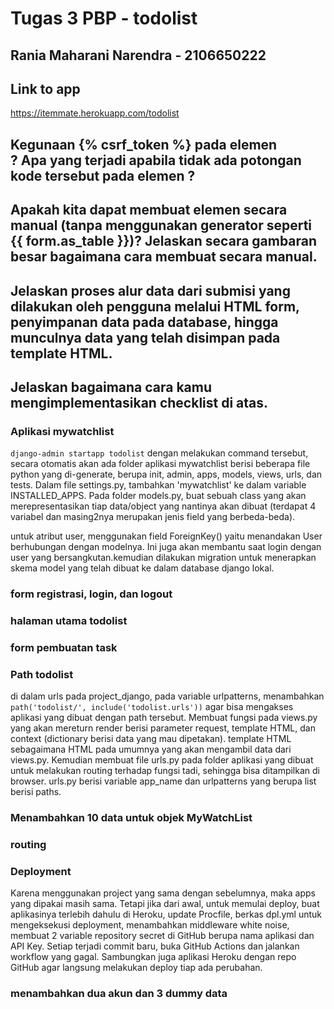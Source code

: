 # Tugas 3 PBP - todolist
## Rania Maharani Narendra - 2106650222

## Link to app
https://itemmate.herokuapp.com/todolist

## Kegunaan {% csrf_token %} pada elemen <form>? Apa yang terjadi apabila tidak ada potongan kode tersebut pada elemen <form>?

## Apakah kita dapat membuat elemen <form> secara manual (tanpa menggunakan generator seperti {{ form.as_table }})? Jelaskan secara gambaran besar bagaimana cara membuat <form> secara manual.

## Jelaskan proses alur data dari submisi yang dilakukan oleh pengguna melalui HTML form, penyimpanan data pada database, hingga munculnya data yang telah disimpan pada template HTML.

## Jelaskan bagaimana cara kamu mengimplementasikan checklist di atas.
### Aplikasi mywatchlist
``` django-admin startapp todolist ```
dengan melakukan command tersebut, secara otomatis akan ada folder aplikasi mywatchlist berisi beberapa file python yang di-generate, berupa init, admin, apps, models, views, urls, dan tests. Dalam file settings.py, tambahkan 'mywatchlist' ke dalam variable INSTALLED_APPS. Pada folder models.py, buat sebuah class yang akan merepresentasikan tiap data/object yang nantinya akan dibuat (terdapat 4 variabel dan masing2nya merupakan jenis field yang berbeda-beda). 

untuk atribut user, menggunakan field ForeignKey() yaitu menandakan User berhubungan dengan modelnya. Ini juga akan membantu saat login dengan user yang bersangkutan.kemudian dilakukan migration untuk menerapkan skema model yang telah dibuat ke dalam database django lokal. 

### form registrasi, login, dan logout

### halaman utama todolist

### form pembuatan task

### Path todolist
di dalam urls pada project_django, pada variable urlpatterns, menambahkan 
```path('todolist/', include('todolist.urls'))```
agar bisa mengakses aplikasi yang dibuat dengan path tersebut. Membuat fungsi pada views.py yang akan mereturn render berisi parameter request, template HTML, dan context (dictionary berisi data yang mau dipetakan). template HTML sebagaimana HTML pada umumnya yang akan mengambil data dari views.py. Kemudian membuat file urls.py pada folder aplikasi yang dibuat untuk melakukan routing terhadap fungsi tadi, sehingga bisa ditampilkan di browser. urls.py berisi variable app_name dan urlpatterns yang berupa list berisi paths.

### Menambahkan 10 data untuk objek MyWatchList

### routing


### Deployment
Karena menggunakan project yang sama dengan sebelumnya, maka apps yang dipakai masih sama. Tetapi jika dari awal, untuk memulai deploy, buat aplikasinya terlebih dahulu di Heroku, update Procfile, berkas dpl.yml untuk mengeksekusi deployment, menambahkan middleware white noise, membuat 2 variable repository secret di GitHub berupa nama aplikasi dan API Key. Setiap terjadi commit baru, buka GitHub Actions dan jalankan workflow yang gagal. Sambungkan juga aplikasi Heroku dengan repo GitHub agar langsung melakukan deploy tiap ada perubahan.

### menambahkan dua akun dan 3 dummy data

